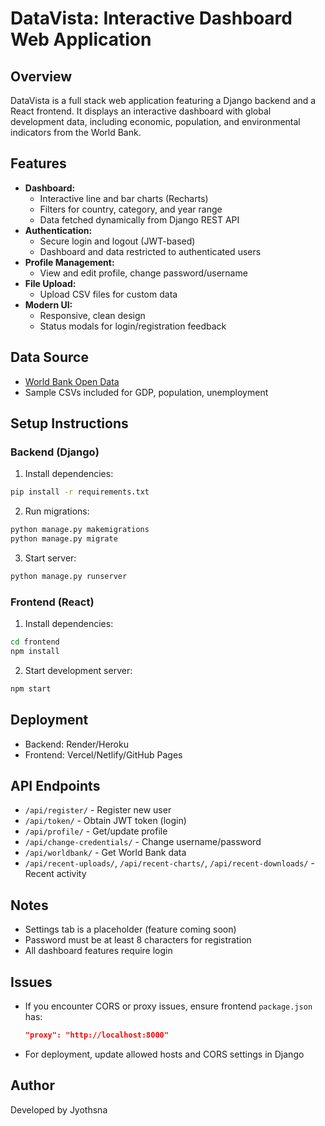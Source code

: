 # DataVista: Interactive Dashboard Web Application

## Overview
DataVista is a full stack web application featuring a Django backend and a React frontend. It displays an interactive dashboard with global development data, including economic, population, and environmental indicators from the World Bank.

## Features
- **Dashboard:**
  - Interactive line and bar charts (Recharts)
  - Filters for country, category, and year range
  - Data fetched dynamically from Django REST API
- **Authentication:**
  - Secure login and logout (JWT-based)
  - Dashboard and data restricted to authenticated users
- **Profile Management:**
  - View and edit profile, change password/username
- **File Upload:**
  - Upload CSV files for custom data
- **Modern UI:**
  - Responsive, clean design
  - Status modals for login/registration feedback

## Data Source
- [World Bank Open Data](https://data.worldbank.org/)
- Sample CSVs included for GDP, population, unemployment

## Setup Instructions
### Backend (Django)
1. Install dependencies:
  ```bash
  pip install -r requirements.txt
  ```
2. Run migrations:
  ```bash
  python manage.py makemigrations
  python manage.py migrate
  ```
3. Start server:
  ```bash
  python manage.py runserver
  ```

### Frontend (React)
1. Install dependencies:
  ```bash
  cd frontend
  npm install
  ```
2. Start development server:
  ```bash
  npm start
  ```

## Deployment
- Backend: Render/Heroku
- Frontend: Vercel/Netlify/GitHub Pages

## API Endpoints
- `/api/register/` - Register new user
- `/api/token/` - Obtain JWT token (login)
- `/api/profile/` - Get/update profile
- `/api/change-credentials/` - Change username/password
- `/api/worldbank/` - Get World Bank data
- `/api/recent-uploads/`, `/api/recent-charts/`, `/api/recent-downloads/` - Recent activity

## Notes
- Settings tab is a placeholder (feature coming soon)
- Password must be at least 8 characters for registration
- All dashboard features require login

## Issues
- If you encounter CORS or proxy issues, ensure frontend `package.json` has:
  ```json
  "proxy": "http://localhost:8000"
  ```
- For deployment, update allowed hosts and CORS settings in Django

## Author
Developed by Jyothsna
